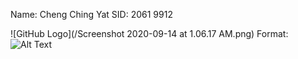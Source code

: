 Name: Cheng Ching Yat
SID: 2061 9912

![GitHub Logo](/Screenshot 2020-09-14 at 1.06.17 AM.png)
Format: ![Alt Text](url)
